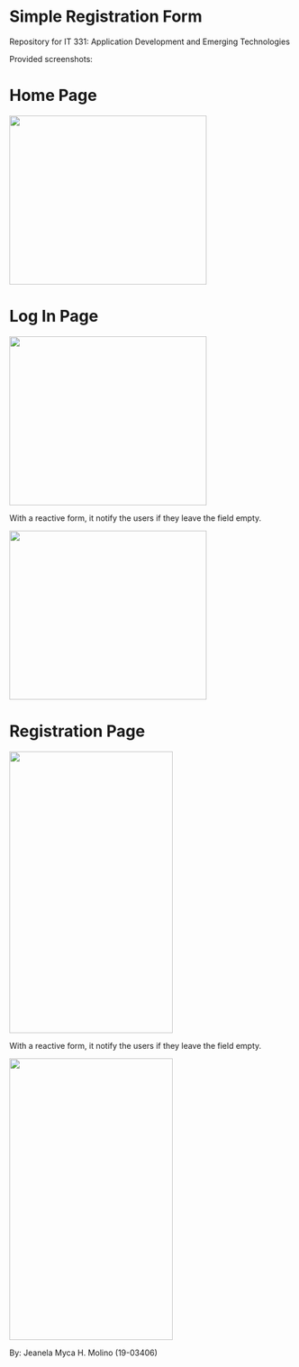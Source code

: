 # Simple Registration Form

Repository for IT 331: Application Development and Emerging Technologies

Provided screenshots: 

# Home Page

<p float="left">
  <img src="https://user-images.githubusercontent.com/102296847/181211118-247a7558-15d3-4892-9dbb-f3d1888637bd.jpg" width="350" height="300"/>
</p>


# Log In Page

<p float="left">
  <img src="https://user-images.githubusercontent.com/102296847/181211332-21d76719-83e8-4e6e-ac45-7c911565d0d1.jpg" width="350" height="300"/>
</p>
With a reactive form, it notify the users if they leave the field empty.
<p float="left">
  <img src="https://user-images.githubusercontent.com/102296847/181211659-35763cea-bd06-4671-8d34-1323ca330ef8.jpg" width="350" height="300"/>
</p>

# Registration Page

<p float="left">
  <img src="https://user-images.githubusercontent.com/102296847/181211792-36a6beca-69dd-4193-bdcb-a4001cde9190.jpg" width="290" height="500"/>
</p>
With a reactive form, it notify the users if they leave the field empty.
<p float="left">
   <img src="https://user-images.githubusercontent.com/102296847/181212092-97cbb953-03f4-4a61-bc0d-29d4534e36bc.jpg" width="290" height="500"/>
</p>

By: Jeanela Myca H. Molino (19-03406)
